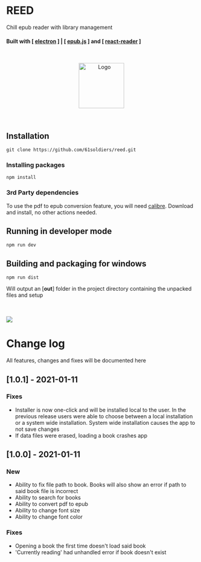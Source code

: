 # REED
Chill epub reader with library management
#### Built with [ [electron](https://github.com/electron/electron) ] | [ [epub.js](https://github.com/futurepress/epub.js/) ] and [ [react-reader](https://github.com/gerhardsletten/react-reader) ]

<br/>
<p align="center" ><img src="https://cdn.discordapp.com/attachments/673801616754999297/792944069315395584/EvolvedMesh_LOGO_Transparent_dark_mode.png" alt="Logo" width="120" height="120"></p>  
<br/>



## Installation
```
git clone https://github.com/61soldiers/reed.git
```

### Installing packages
```
npm install
```

### 3rd Party dependencies
To use the pdf to epub conversion feature, you will need [calibre](https://calibre-ebook.com/download). 
Download and install, no other actions needed.

## Running in developer mode
```
npm run dev
```

## Building and packaging for windows
```
npm run dist
```
Will output an [**out**] folder in the project directory containing the unpacked files and setup

<br/>
<br/>
<img src="https://cdn.discordapp.com/attachments/673957926225838121/798001938321899560/unknown.png">

# Change log
All features, changes and fixes will be documented here
<br/>

## [1.0.1] - 2021-01-11

### Fixes
- Installer is now one-click and will be installed local to the user. In the previous release users were able to choose between a local installation or a system wide installation. System wide installation causes the app to not save changes
- If data files were erased, loading a book crashes app

## [1.0.0] - 2021-01-11

### New
- Ability to fix file path to book. Books will also show an error if path to said book file is incorrect
- Ability to search for books
- Ability to convert pdf to epub
- Ability to change font size
- Ability to change font color

### Fixes
- Opening a book the first time doesn't load said book
- 'Currently reading' had unhandled error if book doesn't exist
